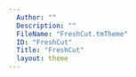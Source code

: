 ```yaml
---
  Author: ""
  Description: ""
  FileName: "FreshCut.tmTheme"
  ID: "FreshCut"
  Title: "FreshCut"
  layout: theme
---
```

  